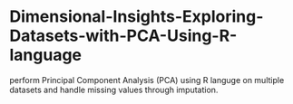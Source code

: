 # Dimensional-Insights-Exploring-Datasets-with-PCA-Using-R-language
perform Principal  Component Analysis (PCA) using R languge 
on multiple datasets and handle missing values through imputation.

